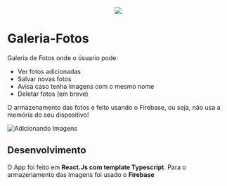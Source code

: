 <p align="center">
<img src="http://img.shields.io/static/v1?label=STATUS&message=EM%20DESENVOLVIMENTO&color=GREEN&style=for-the-badge"/>
</p>

# Galeria-Fotos

Galeria de Fotos onde o úsuario pode:

* Ver fotos adicionadas
* Salvar novas fotos
* Avisa caso tenha imagens com o mesmo nome
* Deletar fotos (em breve)

O armazenamento das fotos e feito usando o Firebase, ou seja, não usa a memória do seu dispositivo!

![Adicionando Imagens](https://user-images.githubusercontent.com/96503495/167942206-bd3a2064-69c7-4a73-a3fe-5c9de2f97851.gif)


## Desenvolvimento

O App foi feito em **React.Js com template Typescript**. Para o armazenamento das imagens foi usado o **Firebase** 
